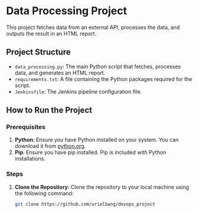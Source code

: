 # Data Processing Project

This project fetches data from an external API, processes the data, and outputs the result in an HTML report.

## Project Structure

- `data_processing.py`: The main Python script that fetches, processes data, and generates an HTML report.
- `requirements.txt`: A file containing the Python packages required for the script.
- `Jenkinsfile`: The Jenkins pipeline configuration file.

## How to Run the Project

### Prerequisites

1. **Python**: Ensure you have Python installed on your system. You can download it from [python.org](https://www.python.org/).
2. **Pip**: Ensure you have pip installed. Pip is included with Python installations.

### Steps

1. **Clone the Repository**:
   Clone the repository to your local machine using the following command:
   ```bash
   git clone https://github.com/urielbang/devops_project
